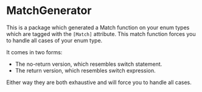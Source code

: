 # MatchGenerator

This is a package which generated a Match function on your enum types which are tagged with the `[Match]` attribute.
This match function forces you to handle all cases of your enum type.

It comes in two forms:
- The no-return version, which resembles switch statement.
- The return version, which resembles switch expression.

Either way they are both exhaustive and will force you to handle all cases.
